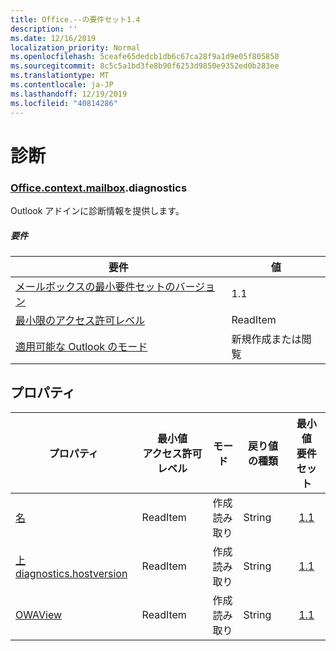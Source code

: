 ```yaml
---
title: Office.--の要件セット1.4
description: ''
ms.date: 12/16/2019
localization_priority: Normal
ms.openlocfilehash: 5ceafe65dedcb1db6c67ca28f9a1d9e05f805850
ms.sourcegitcommit: 8c5c5a1bd3fe8b90f6253d9850e9352ed0b283ee
ms.translationtype: MT
ms.contentlocale: ja-JP
ms.lasthandoff: 12/19/2019
ms.locfileid: "40814286"
---
```

# <a name="diagnostics"></a>診断

### <a name="officeofficemdcontextofficecontextmdmailboxofficecontextmailboxmddiagnostics"></a>[Office](office.md)[.context](office.context.md)[.mailbox](office.context.mailbox.md).diagnostics

Outlook アドインに診断情報を提供します。

##### <a name="requirements"></a>要件

|要件| 値|
|---|---|
|[メールボックスの最小要件セットのバージョン](../../requirement-sets/outlook-api-requirement-sets.md)| 1.1|
|[最小限のアクセス許可レベル](/outlook/add-ins/understanding-outlook-add-in-permissions)| ReadItem|
|[適用可能な Outlook のモード](/outlook/add-ins/#extension-points)| 新規作成または閲覧|

## <a name="properties"></a>プロパティ

| プロパティ | 最小値<br>アクセス許可レベル | モード | 戻り値の種類 | 最小値<br>要件セット |
|---|---|---|---|:---:|
| [名](/javascript/api/outlook/office.diagnostics?view=outlook-js-1.4#hostname) | ReadItem | 作成<br>読み取り | String | [1.1](../requirement-set-1.1/outlook-requirement-set-1.1.md) |
| [上 diagnostics.hostversion](/javascript/api/outlook/office.diagnostics?view=outlook-js-1.4#hostversion) | ReadItem | 作成<br>読み取り | String | [1.1](../requirement-set-1.1/outlook-requirement-set-1.1.md) |
| [OWAView](/javascript/api/outlook/office.diagnostics?view=outlook-js-1.4#owaview) | ReadItem | 作成<br>読み取り | String | [1.1](../requirement-set-1.1/outlook-requirement-set-1.1.md) |
